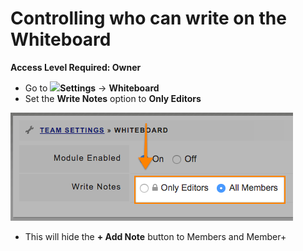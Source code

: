 # Controlling who can write on the Whiteboard

**Access Level Required: Owner**

* Go to ![](https://support.d4h.org/desk/file/10302050/image.png)**Settings** -&gt; **Whiteboard**
* Set the **Write Notes** option to **Only Editors** 

![](../../.gitbook/assets/controlling-who-can-write-on-the-whiteboard.png)

* This will hide the **+ Add Note** button to Members and Member+

